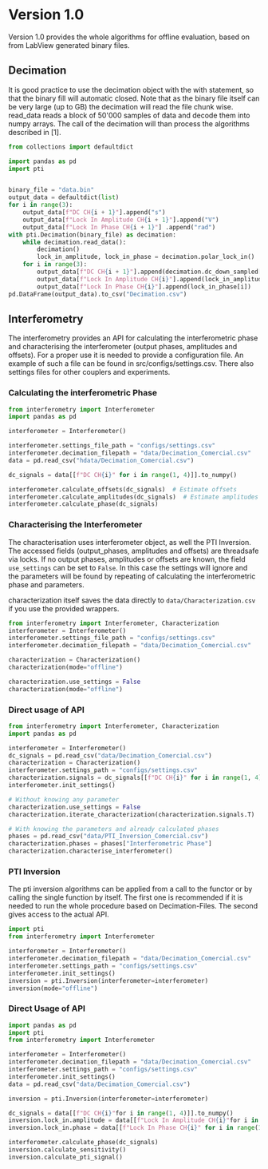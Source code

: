 # **Version 1.0**
Version 1.0 provides the whole algorithms for offline evaluation, based on from LabView generated binary files.

## **Decimation**
It is good practice to use the decimation object with the with statement, so that the binary fill will automatic
closed.  Note that as the binary file itself can be very large (up to GB) the decimation will read the file chunk wise.
read_data reads a block of 50'000 samples of data and decode them into numpy arrays. The call of the decimation will
than process the algorithms described in [1].
```python
from collections import defaultdict

import pandas as pd
import pti


binary_file = "data.bin"
output_data = defaultdict(list)
for i in range(3):
    output_data[f"DC CH{i + 1}"].append("s")
    output_data[f"Lock In Amplitude CH{i + 1}"].append("V")
    output_data[f"Lock In Phase CH{i + 1}"] .append("rad")
with pti.Decimation(binary_file) as decimation:
    while decimation.read_data():
        decimation()
        lock_in_amplitude, lock_in_phase = decimation.polar_lock_in()
    for i in range(3):
        output_data[f"DC CH{i + 1}"].append(decimation.dc_down_sampled[i])
        output_data[f"Lock In Amplitude CH{i}"].append(lock_in_amplitude[i])
        output_data[f"Lock In Phase CH{i}"].append(lock_in_phase[i])
pd.DataFrame(output_data).to_csv("Decimation.csv")
```

## **Interferometry**
The interferometry provides an API for calculating the interferometric phase and characterising the interferometer
(output phases, amplitudes and offsets). For a proper use it is needed to provide a configuration file. An example of
such a file can be found in src/configs/settings.csv. There also settings files for other couplers and experiments.

### **Calculating the interferometric Phase**
```python
from interferometry import Interferometer
import pandas as pd

interferometer = Interferometer()

interferometer.settings_file_path = "configs/settings.csv"
interferometer.decimation_filepath = "data/Decimation_Comercial.csv"
data = pd.read_csv("hdata/Decimation_Comercial.csv")

dc_signals = data[[f"DC CH{i}" for i in range(1, 4)]].to_numpy()

interferometer.calculate_offsets(dc_signals)  # Estimate offsets
interferometer.calculate_amplitudes(dc_signals)  # Estimate amplitudes
interferometer.calculate_phase(dc_signals)
```

### **Characterising the Interferometer**

The characterisation uses interferometer object, as well the PTI Inversion. The accessed fields (output_phases,
amplitudes and offsets) are threadsafe via locks. If no output phases, amplitudes or offsets are known, the field 
```use_settings``` can be set to ```False```. In this case the settings will ignore and the parameters will be found by
repeating of calculating the interferometric phase and parameters.

characterization itself saves the data directly to ```data/Characterization.csv```
if you use the provided wrappers.
```python
from interferometry import Interferometer, Characterization
interferometer = Interferometer()
interferometer.settings_file_path = "configs/settings.csv"
interferometer.decimation_filepath = "data/Decimation_Comercial.csv"

characterization = Characterization()
characterization(mode="offline")

characterization.use_settings = False
characterization(mode="offline")
```
### **Direct usage of API**
```python
from interferometry import Interferometer, Characterization
import pandas as pd

interferometer = Interferometer()
dc_signals = pd.read_csv("data/Decimation_Comercial.csv")
characterization = Characterization()
interferometer.settings_path = "configs/settings.csv"
characterization.signals = dc_signals[[f"DC CH{i}" for i in range(1, 4)]].to_numpy()
interferometer.init_settings()

# Without knowing any parameter
characterization.use_settings = False
characterization.iterate_characterization(characterization.signals.T)

# With knowing the parameters and already calculated phases
phases = pd.read_csv("data/PTI_Inversion_Comercial.csv")
characterization.phases = phases["Interferometric Phase"]
characterization.characterise_interferometer()
```


### **PTI Inversion**
The pti inversion algorithms can be applied from a call to the functor or by calling the single function by itself. The
first one is recommended if it is needed to run the whole procedure based on Decimation-Files. The second gives access
to the actual API.

```python
import pti
from interferometry import Interferometer

interferometer = Interferometer()
interferometer.decimation_filepath = "data/Decimation_Comercial.csv"
interferometer.settings_path = "configs/settings.csv"
interferometer.init_settings()
inversion = pti.Inversion(interferometer=interferometer)
inversion(mode="offline")
```
### **Direct Usage of API**
```python
import pandas as pd
import pti
from interferometry import Interferometer

interferometer = Interferometer()
interferometer.decimation_filepath = "data/Decimation_Comercial.csv"
interferometer.settings_path = "configs/settings.csv"
interferometer.init_settings()
data = pd.read_csv("data/Decimation_Comercial.csv")

inversion = pti.Inversion(interferometer=interferometer)

dc_signals = data[[f"DC CH{i}"for i in range(1, 4)]].to_numpy()
inversion.lock_in.amplitude = data[[f"Lock In Amplitude CH{i}"for i in range(1, 4)]].to_numpy().T
inversion.lock_in.phase = data[[f"Lock In Phase CH{i}" for i in range(1, 4)]].to_numpy().T

interferometer.calculate_phase(dc_signals)
inversion.calculate_sensitivity()
inversion.calculate_pti_signal()
```

